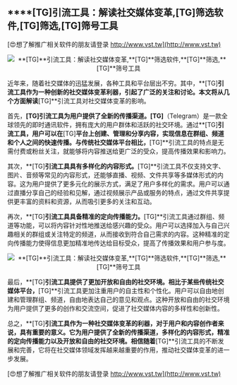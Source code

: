 ## ****[TG]**引流工具：解读社交媒体变革,**[TG]**筛选软件,**[TG]**筛选,**[TG]**筛号工具**

[😍想了解推广相关软件的朋友请登录 http://www.vst.tw](http://www.vst.tw)

 <center><img src="https://vst.tw/MP4/tuiguang/png/4.png" alt="**[TG]**引流工具：解读社交媒体变革,**[TG]**筛选软件,**[TG]**筛选,**[TG]**筛号工具"></center>

近年来，随着社交媒体的迅猛发展，各种工具和平台层出不穷。其中，**[TG]**引流工具作为一种创新的社交媒体变革利器，引起了广泛的关注和讨论。本文将从几个方面解读**[TG]**引流工具对社交媒体变革的影响。

首先，**[TG]**引流工具为用户提供了全新的传播渠道。**[TG]**（Telegram）是一款全球领先的即时通讯软件，拥有庞大的用户群体和活跃的社交环境。通过**[TG]**引流工具，用户可以在**[TG]**平台上创建、管理和分享内容，实现信息在群组、频道和个人之间的快速传播。与传统社交媒体平台相比，**[TG]**引流工具的特点是无需付费或粉丝关注，就能够将内容推送给更广泛的受众，提高传播效果和影响力。

其次，**[TG]**引流工具具有多样化的内容形式。**[TG]**引流工具不仅支持文字、图片、音频等常见的内容形式，还能够直播、视频、文件共享等多媒体形式的内容。这为用户提供了更多元化的展示方式，满足了用户多样化的需求。用户可以通过直播分享自己的经验和见解，通过视频展示产品或服务的特点，通过文件共享提供更丰富的资料和资源，从而吸引更多的关注和互动。

再次，**[TG]**引流工具具备精准的定向传播能力。**[TG]**引流工具通过群组、频道等功能，可以将内容针对性地推送给感兴趣的受众。用户可以选择加入与自己兴趣相关的群组或关注特定的频道，从而接收到符合自己需求的内容。这种精准的定向传播能力使得信息更加精准地传达给目标受众，提高了传播效果和用户参与度。

 <center><img src="https://vst.tw/MP4/tuiguang/png/5.png" alt="**[TG]**引流工具：解读社交媒体变革,**[TG]**筛选软件,**[TG]**筛选,**[TG]**筛号工具"></center>

最后，**[TG]**引流工具提供了更加开放和自由的社交环境。相比于某些传统社交媒体平台，**[TG]**引流工具更加注重用户的自主性和个性化。用户可以自由地创建和管理群组、频道，自由地表达自己的意见和观点。这种开放和自由的社交环境为用户提供了更多的创作和交流空间，促进了社交媒体内容的多样性和创新性。

总之，**[TG]**引流工具作为一种社交媒体变革的利器，对于用户和内容创作者来说，具有重要的意义。它为用户提供了全新的传播渠道，多样化的内容形式，精准的定向传播能力以及开放和自由的社交环境。相信随着**[TG]**引流工具的不断发展和完善，它将在社交媒体领域发挥越来越重要的作用，推动社交媒体变革的进一步发展。

[😍想了解推广相关软件的朋友请登录 http://www.vst.tw](http://www.vst.tw)




